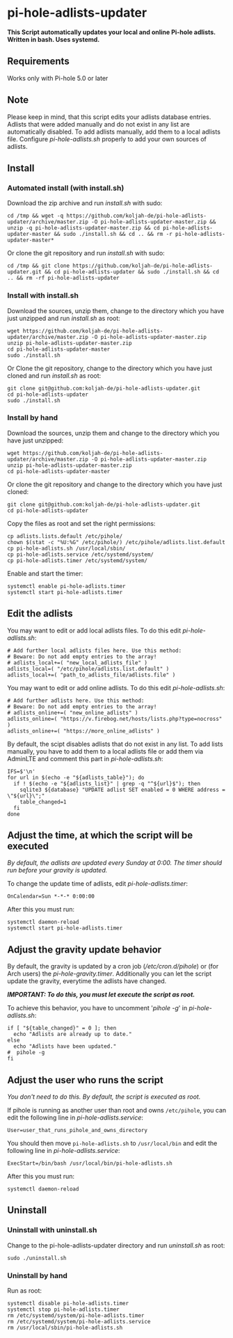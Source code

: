 # pi-hole-adlists-updater

**This Script automatically updates your local and online Pi-hole adlists. Written in bash. Uses systemd.**

## Requirements

Works only with Pi-hole 5.0 or later

## Note

Please keep in mind, that this script edits your adlists database entries. Adlists that were added manually and do not exist in any list are automatically disabled. To add adlists manually, add them to a local adlists file. Configure *pi-hole-adlists.sh* properly to add your own sources of adlists.

## Install

### Automated install (with install.sh)

Download the zip archive and run *install.sh* with sudo:
```
cd /tmp && wget -q https://github.com/koljah-de/pi-hole-adlists-updater/archive/master.zip -O pi-hole-adlists-updater-master.zip && unzip -q pi-hole-adlists-updater-master.zip && cd pi-hole-adlists-updater-master && sudo ./install.sh && cd .. && rm -r pi-hole-adlists-updater-master*
```

Or clone the git repository and run *install.sh* with sudo:
```
cd /tmp && git clone https://github.com/koljah-de/pi-hole-adlists-updater.git && cd pi-hole-adlists-updater && sudo ./install.sh && cd .. && rm -rf pi-hole-adlists-updater
```

### Install with install.sh

Download the sources, unzip them, change to the directory which you have just unzipped and run *install.sh* as root:
```
wget https://github.com/koljah-de/pi-hole-adlists-updater/archive/master.zip -O pi-hole-adlists-updater-master.zip
unzip pi-hole-adlists-updater-master.zip
cd pi-hole-adlists-updater-master
sudo ./install.sh
```

Or Clone the git repository, change to the directory which you have just cloned and run *install.sh* as root:
```
git clone git@github.com:koljah-de/pi-hole-adlists-updater.git
cd pi-hole-adlists-updater
sudo ./install.sh
```

### Install by hand

Download the sources, unzip them and change to the directory which you have just unzipped:
```
wget https://github.com/koljah-de/pi-hole-adlists-updater/archive/master.zip -O pi-hole-adlists-updater-master.zip
unzip pi-hole-adlists-updater-master.zip
cd pi-hole-adlists-updater-master
```

Or clone the git repository and change to the directory which you have just cloned:
```
git clone git@github.com:koljah-de/pi-hole-adlists-updater.git
cd pi-hole-adlists-updater
```

Copy the files as root and set the right permissions:
```
cp adlists.lists.default /etc/pihole/
chown $(stat -c "%U:%G" /etc/pihole/) /etc/pihole/adlists.list.default
cp pi-hole-adlists.sh /usr/local/sbin/
cp pi-hole-adlists.service /etc/systemd/system/
cp pi-hole-adlists.timer /etc/systemd/system/
```

Enable and start the timer:
```
systemctl enable pi-hole-adlists.timer
systemctl start pi-hole-adlists.timer
```

## Edit the adlists

You may want to edit or add local adlists files. To do this edit *pi-hole-adlists.sh*:
```
# Add further local adlists files here. Use this method:
# Beware: Do not add empty entries to the array!
# adlists_local+=( "new_local_adlists_file" )
adlists_local=( "/etc/pihole/adlists.list.default" )
adlists_local+=( "path_to_adlists_file/adlists.file" )
```

You may want to edit or add online adlists. To do this edit *pi-hole-adlists.sh*:
```
# Add further adlists here. Use this method:
# Beware: Do not add empty entries to the array!
# adlists_online+=( "new_online_adlists" )
adlists_online=( "https://v.firebog.net/hosts/lists.php?type=nocross" )
adlists_online+=( "https://more_online_adlists" )
```

By default, the scipt disables adlists that do not exist in any list. To add lists manually, you have to add them to a local adlists file or add them via AdminLTE and comment this part in *pi-hole-adlists.sh*:
```
IFS=$'\n'
for url in $(echo -e "${adlists_table}"); do
  if ! $(echo -e "${adlists_list}" | grep -q "^${url}$"); then
    sqlite3 ${database} "UPDATE adlist SET enabled = 0 WHERE address = \"${url}\";"
    table_changed=1
  fi
done
```

## Adjust the time, at which the script will be executed

*By default, the adlists are updated every Sunday at 0:00. The timer should run before your gravity is updated.*

To change the update time of adlists, edit *pi-hole-adlists.timer*:
```
OnCalendar=Sun *-*-* 0:00:00
```

After this you must run:
```
systemctl daemon-reload
systemctl start pi-hole-adlists.timer
```

## Adjust the gravity update behavior
By default, the gravity is updated by a cron job (*/etc/cron.d/pihole*) or (for Arch users) the *pi-hole-gravity.timer*. Additionally you can let the script update the gravity, everytime the adlists have changed.

***IMPORTANT: To do this, you must let execute the script as root.***

To achieve this behavior, you have to uncomment '*pihole -g*' in *pi-hole-adlists.sh*:
```
if [ "${table_changed}" = 0 ]; then
  echo "Adlists are already up to date."
else
  echo "Adlists have been updated."
#  pihole -g
fi
```

## Adjust the user who runs the script

*You don't need to do this. By default, the script is executed as root.*

If pihole is running as another user than root and owns `/etc/pihole`, you can edit the following line in *pi-hole-adlists.service*:
```
User=user_that_runs_pihole_and_owns_directory
```

You should then move `pi-hole-adlists.sh` to `/usr/local/bin` and edit the following line in *pi-hole-adlists.service*:
```
ExecStart=/bin/bash /usr/local/bin/pi-hole-adlists.sh
```

After this you must run:
```
systemctl daemon-reload
```

## Uninstall

### Uninstall with uninstall.sh

Change to the pi-hole-adlists-updater directory and run *uninstall.sh* as root:
```
sudo ./uninstall.sh
```

### Uninstall by hand

Run as root:
```
systemctl disable pi-hole-adlists.timer
systemctl stop pi-hole-adlists.timer
rm /etc/systemd/system/pi-hole-adlists.timer
rm /etc/systemd/system/pi-hole-adlists.service
rm /usr/local/sbin/pi-hole-adlists.sh
```
